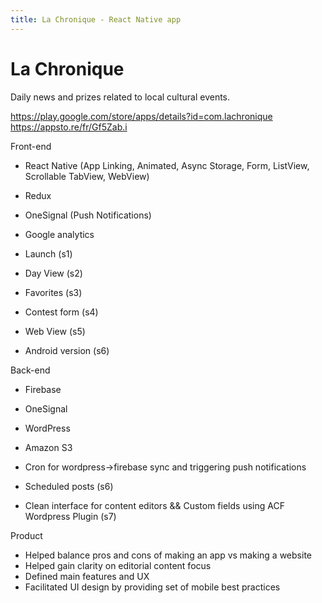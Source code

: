 ```yaml
---
title: La Chronique - React Native app
---
```


# La Chronique
Daily news and prizes related to local cultural events.

https://play.google.com/store/apps/details?id=com.lachronique
https://appsto.re/fr/Gf5Zab.i

Front-end
- React Native (App Linking, Animated, Async Storage, Form, ListView, Scrollable TabView, WebView)
- Redux
- OneSignal (Push Notifications)
- Google analytics

- Launch (s1)
- Day View (s2)
- Favorites (s3)
- Contest form (s4)
- Web View (s5)
- Android version (s6)

Back-end
- Firebase
- OneSignal
- WordPress
- Amazon S3
- Cron for wordpress->firebase sync and triggering push notifications

- Scheduled posts (s6)
- Clean interface for content editors && Custom fields using ACF Wordpress Plugin (s7)

Product
- Helped balance pros and cons of making an app vs making a website
- Helped gain clarity on editorial content focus
- Defined main features and UX
- Facilitated UI design by providing set of mobile best practices
